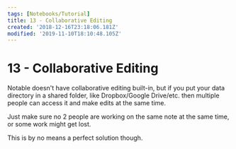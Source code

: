 ```yaml
---
tags: [Notebooks/Tutorial]
title: 13 - Collaborative Editing
created: '2018-12-16T23:18:06.181Z'
modified: '2019-11-10T18:10:48.105Z'
---
```


# 13 - Collaborative Editing

Notable doesn't have collaborative editing built-in, but if you put your data directory in a shared folder, like Dropbox/Google Drive/etc. then multiple people can access it and make edits at the same time.

Just make sure no 2 people are working on the same note at the same time, or some work might get lost.

This is by no means a perfect solution though.
